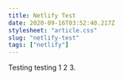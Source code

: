 ```yaml
---
title: Netlify Test
date: 2020-09-16T03:52:40.217Z
stylesheet: "article.css"
slug: "netlify-test"
tags: ["netlify"]
---
```

Testing testing 1 2 3.